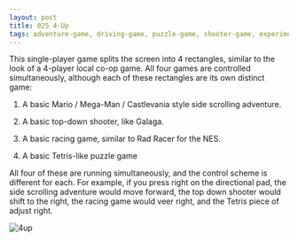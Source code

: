 ```yaml
---
layout: post
title: 025 4-Up
tags: adventure-game, driving-game, puzzle-game, shooter-game, experimental-game
---
```

This single-player game splits the screen into 4 rectangles, similar to the look of a 4-player local co-op game.  All four games are controlled simultaneously, although each of these rectangles are its own distinct game:

1. A basic Mario / Mega-Man / Castlevania style side scrolling adventure.

2. A basic top-down shooter, like Galaga.

3. A basic racing game, similar to Rad Racer for the NES.

4. A basic Tetris-like puzzle game

All four of these are running simultaneously, and the control scheme is different for each.  For example, if you press right on the directional pad, the side scrolling adventure would move forward, the top down shooter would shift to the right, the racing game would veer right, and the Tetris piece of adjust right.

![4up](media/images/025_4-Up.jpg "4-Up")